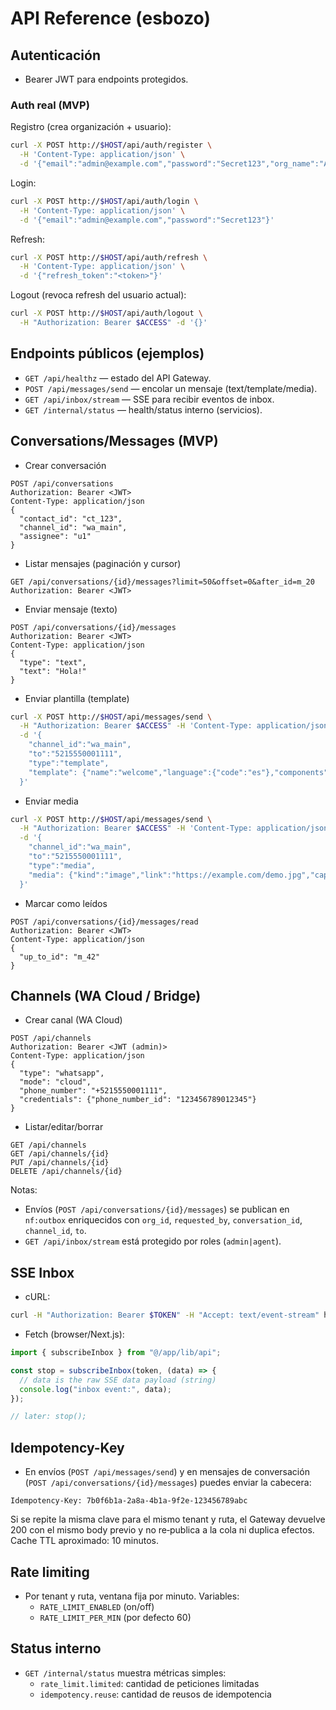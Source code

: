 ﻿# API Reference (esbozo)

## Autenticación
- Bearer JWT para endpoints protegidos.

### Auth real (MVP)

Registro (crea organización + usuario):

```bash
curl -X POST http://$HOST/api/auth/register \
  -H 'Content-Type: application/json' \
  -d '{"email":"admin@example.com","password":"Secret123","org_name":"Acme"}'
```

Login:

```bash
curl -X POST http://$HOST/api/auth/login \
  -H 'Content-Type: application/json' \
  -d '{"email":"admin@example.com","password":"Secret123"}'
```

Refresh:

```bash
curl -X POST http://$HOST/api/auth/refresh \
  -H 'Content-Type: application/json' \
  -d '{"refresh_token":"<token>"}'
```

Logout (revoca refresh del usuario actual):

```bash
curl -X POST http://$HOST/api/auth/logout \
  -H "Authorization: Bearer $ACCESS" -d '{}'
```

## Endpoints públicos (ejemplos)
- `GET /api/healthz` — estado del API Gateway.
- `POST /api/messages/send` — encolar un mensaje (text/template/media).
- `GET /api/inbox/stream` — SSE para recibir eventos de inbox.
- `GET /internal/status` — health/status interno (servicios).

## Conversations/Messages (MVP)

- Crear conversación

```http
POST /api/conversations
Authorization: Bearer <JWT>
Content-Type: application/json
{
  "contact_id": "ct_123",
  "channel_id": "wa_main",
  "assignee": "u1"
}
```

- Listar mensajes (paginación y cursor)

```http
GET /api/conversations/{id}/messages?limit=50&offset=0&after_id=m_20
Authorization: Bearer <JWT>
```

- Enviar mensaje (texto)

```http
POST /api/conversations/{id}/messages
Authorization: Bearer <JWT>
Content-Type: application/json
{
  "type": "text",
  "text": "Hola!"
}
```

- Enviar plantilla (template)

```bash
curl -X POST http://$HOST/api/messages/send \
  -H "Authorization: Bearer $ACCESS" -H 'Content-Type: application/json' \
  -d '{
    "channel_id":"wa_main",
    "to":"5215550001111",
    "type":"template",
    "template": {"name":"welcome","language":{"code":"es"},"components":[]}
  }'
```

- Enviar media

```bash
curl -X POST http://$HOST/api/messages/send \
  -H "Authorization: Bearer $ACCESS" -H 'Content-Type: application/json' \
  -d '{
    "channel_id":"wa_main",
    "to":"5215550001111",
    "type":"media",
    "media": {"kind":"image","link":"https://example.com/demo.jpg","caption":"Hola"}
  }'
```

- Marcar como leídos

```http
POST /api/conversations/{id}/messages/read
Authorization: Bearer <JWT>
Content-Type: application/json
{
  "up_to_id": "m_42"
}
```

## Channels (WA Cloud / Bridge)

- Crear canal (WA Cloud)

```http
POST /api/channels
Authorization: Bearer <JWT (admin)>
Content-Type: application/json
{
  "type": "whatsapp",
  "mode": "cloud",
  "phone_number": "+5215550001111",
  "credentials": {"phone_number_id": "123456789012345"}
}
```

- Listar/editar/borrar

```http
GET /api/channels
GET /api/channels/{id}
PUT /api/channels/{id}
DELETE /api/channels/{id}
```

Notas:
- Envíos (`POST /api/conversations/{id}/messages`) se publican en `nf:outbox` enriquecidos con `org_id`, `requested_by`, `conversation_id`, `channel_id`, `to`.
- `GET /api/inbox/stream` está protegido por roles (`admin|agent`).

## SSE Inbox

- cURL:

```bash
curl -H "Authorization: Bearer $TOKEN" -H "Accept: text/event-stream" http://$HOST/api/inbox/stream
```

- Fetch (browser/Next.js):

```ts
import { subscribeInbox } from "@/app/lib/api";

const stop = subscribeInbox(token, (data) => {
  // data is the raw SSE data payload (string)
  console.log("inbox event:", data);
});

// later: stop();
```

## Idempotency-Key

- En envíos (`POST /api/messages/send`) y en mensajes de conversación (`POST /api/conversations/{id}/messages`) puedes enviar la cabecera:

```
Idempotency-Key: 7b0f6b1a-2a8a-4b1a-9f2e-123456789abc
```

Si se repite la misma clave para el mismo tenant y ruta, el Gateway devuelve 200 con el mismo body previo y no re‑publica a la cola ni duplica efectos. Cache TTL aproximado: 10 minutos.

## Rate limiting

- Por tenant y ruta, ventana fija por minuto. Variables:
  - `RATE_LIMIT_ENABLED` (on/off)
  - `RATE_LIMIT_PER_MIN` (por defecto 60)

## Status interno

- `GET /internal/status` muestra métricas simples:
  - `rate_limit.limited`: cantidad de peticiones limitadas
  - `idempotency.reuse`: cantidad de reusos de idempotencia
